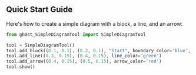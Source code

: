 ## Quick Start Guide

Here's how to create a simple diagram with a block, a line, and an arrow:

```python
from gh0st_SimpleDiagramTool import SimpleDiagramTool

tool = SimpleDiagramTool()
tool.add_block((0.1, 0.1), (0.2, 0.1), "Start", boundary_color='blue', text_size=12)
tool.add_line((0.3, 0.15), (0.4, 0.15), line_color='green')
tool.add_arrow((0.4, 0.15), (0.5, 0.15), arrow_color='red')
tool.show()
```
